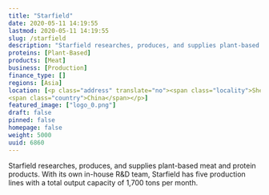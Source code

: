 ```yaml
---
title: "Starfield"
date: 2020-05-11 14:19:55
lastmod: 2020-05-11 14:19:55
slug: /starfield
description: "Starfield researches, produces, and supplies plant-based meat and protein products. With its own in-house R&D team, Starfield has five production lines with a total output capacity of 1,700 tons per month."
proteins: [Plant-Based]
products: [Meat]
business: [Production]
finance_type: []
regions: [Asia]
location: [<p class="address" translate="no"><span class="locality">Shenzhen Shi</span><br>
<span class="country">China</span></p>]
featured_image: ["logo_0.png"]
draft: false
pinned: false
homepage: false
weight: 5000
uuid: 6860
---
```

<p>Starfield researches, produces, and supplies plant-based meat and protein products. With its own in-house R&D team, Starfield has five production lines with a total output capacity of 1,700 tons per month.</p>
